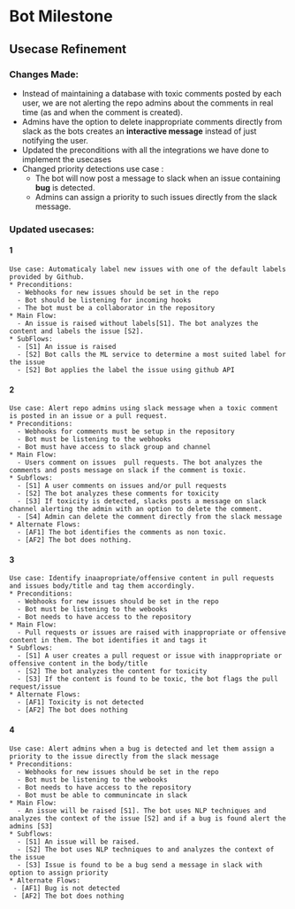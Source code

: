 # Bot Milestone

## Usecase Refinement

### Changes Made:

- Instead of maintaining a database with toxic comments posted by each user, we are not alerting the repo admins about the comments in real time (as and when the comment is created). 
- Admins have the option to delete inappropriate comments directly from slack as the bots creates an **interactive message** instead of just notifying the user.
- Updated the preconditions with all the integrations we have done to implement the usecases
- Changed priority detections use case :
  - The bot will now post a message to slack when an issue containing **bug** is detected.
  - Admins can assign a priority to such issues directly from the slack message.

### Updated usecases:
#### 1
``` 
Use case: Automaticaly label new issues with one of the default labels provided by Github.
* Preconditions:
  - Webhooks for new issues should be set in the repo
  - Bot should be listening for incoming hooks
  - The bot must be a collaborator in the repository
* Main Flow:
  - An issue is raised without labels[S1]. The bot analyzes the content and labels the issue [S2].
* SubFlows:
  - [S1] An issue is raised
  - [S2] Bot calls the ML service to determine a most suited label for the issue
  - [S2] Bot applies the label the issue using github API
```
#### 2
```
Use case: Alert repo admins using slack message when a toxic comment is posted in an issue or a pull request.
* Preconditions:
  - Webhooks for comments must be setup in the repository
  - Bot must be listening to the webhooks
  - Bot must have access to slack group and channel
* Main Flow:
  - Users comment on issues  pull requests. The bot analyzes the comments and posts message on slack if the comment is toxic.
* Subflows:
  - [S1] A user comments on issues and/or pull requests
  - [S2] The bot analyzes these comments for toxicity
  - [S3] If toxicity is detected, slacks posts a message on slack channel alerting the admin with an option to delete the comment.
  - [S4] Admin can delete the comment directly from the slack message
* Alternate Flows:
  - [AF1] The bot identifies the comments as non toxic.
  - [AF2] The bot does nothing.
```
#### 3
```
Use case: Identify inaapropriate/offensive content in pull requests and issues body/title and tag them accordingly.
* Preconditions:
  - Webhooks for new issues should be set in the repo
  - Bot must be listening to the webooks
  - Bot needs to have access to the repository
* Main Flow:
  - Pull requests or issues are raised with inappropriate or offensive content in them. The bot identifies it and tags it
* Subflows:
  - [S1] A user creates a pull request or issue with inappropriate or offensive content in the body/title
  - [S2] The bot analyzes the content for toxicity
  - [S3] If the content is found to be toxic, the bot flags the pull request/issue
* Alternate Flows:
  - [AF1] Toxicity is not detected
  - [AF2] The bot does nothing
```
#### 4
```
Use case: Alert admins when a bug is detected and let them assign a priority to the issue directly from the slack message
* Preconditions:
  - Webhooks for new issues should be set in the repo
  - Bot must be listening to the webooks
  - Bot needs to have access to the repository
  - Bot must be able to communincate in slack
* Main Flow:
  - An issue will be raised [S1]. The bot uses NLP techniques and analyzes the context of the issue [S2] and if a bug is found alert the admins [S3]
* Subflows:
  - [S1] An issue will be raised. 
  - [S2] The bot uses NLP techniques to and analyzes the context of the issue
  - [S3] Issue is found to be a bug send a message in slack with option to assign priority
* Alternate Flows:
 - [AF1] Bug is not detected
 - [AF2] The bot does nothing
``` 
<br />
